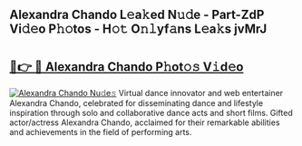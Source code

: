 ## Alexandra Chando L𝚎a𝚔ed N𝚞𝚍e - Part-ZdP Vi𝚍𝚎o P𝚑𝚘tos - H𝚘𝚝 O𝚗𝚕yf𝚊ns L𝚎a𝚔s jvMrJ

# <h2><a href="http://kf9iiu.oniu.top/?m=Alexandra+Chando">🔗👉 🔴 Alexandra Chando P𝚑ot𝚘𝚜 V𝚒d𝚎o</a></h2>

[![Alexandra Chando Nu𝚍e𝚜](https://i.imgur.com/0qMVB7G.gif)](http://kf9iiu.oniu.top/?m=Alexandra+Chando)
Virtual dance innovator and web entertainer Alexandra Chando, celebrated for disseminating dance and lifestyle inspiration through solo and collaborative dance acts and short films. Gifted actor/actress Alexandra Chando, acclaimed for their remarkable abilities and achievements in the field of performing arts.  
